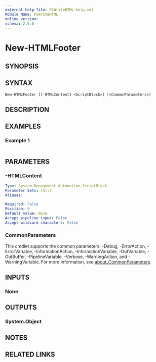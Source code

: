 ```yaml
---
external help file: PSWriteHTML-help.xml
Module Name: PSWriteHTML
online version:
schema: 2.0.0
---
```


# New-HTMLFooter

## SYNOPSIS


## SYNTAX

```
New-HTMLFooter [[-HTMLContent] <ScriptBlock>] [<CommonParameters>]
```

## DESCRIPTION


## EXAMPLES

### Example 1
```powershell

```



## PARAMETERS

### -HTMLContent


```yaml
Type: System.Management.Automation.ScriptBlock
Parameter Sets: (All)
Aliases:

Required: False
Position: 0
Default value: None
Accept pipeline input: False
Accept wildcard characters: False
```

### CommonParameters
This cmdlet supports the common parameters: -Debug, -ErrorAction, -ErrorVariable, -InformationAction, -InformationVariable, -OutVariable, -OutBuffer, -PipelineVariable, -Verbose, -WarningAction, and -WarningVariable. For more information, see [about_CommonParameters](http://go.microsoft.com/fwlink/?LinkID=113216).

## INPUTS

### None

## OUTPUTS

### System.Object
## NOTES

## RELATED LINKS
